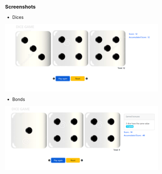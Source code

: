 ### Screenshots

- Dices

![Descripción de la imagen](/screenshots/dices.png)

- Bonds

![Descripción de la imagen](/screenshots/bonds.png)
